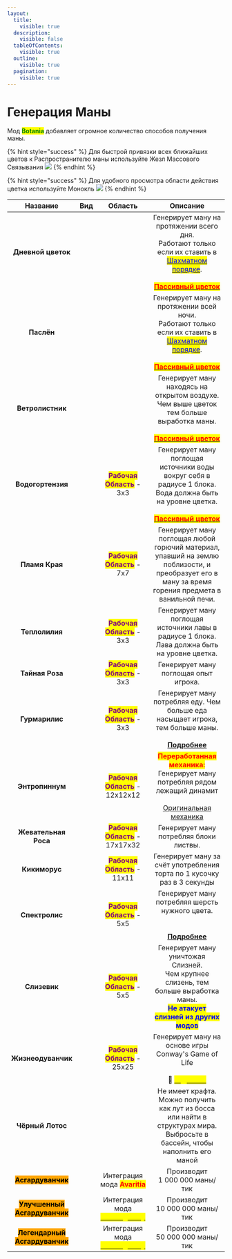 ```yaml
---
layout:
  title:
    visible: true
  description:
    visible: false
  tableOfContents:
    visible: true
  outline:
    visible: true
  pagination:
    visible: true
---
```


# Генерация Маны

Мод <mark style="color:green;">**Botania**</mark> добавляет огромное количество способов получения маны.

{% hint style="success" %}
Для быстрой привязки всех ближайших цветов к Распространителю маны используйте Жезл Массового Связывания ![](https://media.discordapp.net/attachments/1132752657367449731/1133058248606486668/e9beb0e2854778f9.png)
{% endhint %}

{% hint style="success" %}
Для удобного просмотра области действия цветка используйте Монокль ![](https://media.discordapp.net/attachments/1132752657367449731/1133058641608593619/50a4855324ed787a.png)
{% endhint %}



<table data-column-title-hidden data-view="cards" data-full-width="true"><thead><tr><th align="center">Название</th><th align="center">Вид</th><th align="center">Область</th><th align="center">Описание</th></tr></thead><tbody><tr><td align="center"><strong>Дневной цветок</strong></td><td align="center"><img src="https://media.discordapp.net/attachments/1133048055327899670/1133048184256602233/3119c4a1d95d5130.png" alt="" data-size="original"></td><td align="center"></td><td align="center">Генерирует ману на протяжении всего дня. <br>Работают только если их ставить в <a data-footnote-ref href="#user-content-fn-1"><mark style="color:blue;">Шахматном порядке</mark></a>. <br><br><a data-footnote-ref href="#user-content-fn-2"><mark style="color:red;"><strong>Пассивный цветок</strong></mark></a></td></tr><tr><td align="center"><strong>Паслён</strong></td><td align="center"><img src="https://media.discordapp.net/attachments/1133048055327899670/1133048200643756112/494b4eb1cc954646.png" alt=""></td><td align="center"></td><td align="center">Генерирует ману на протяжении всей ночи. <br>Работают только если их ставить в <a data-footnote-ref href="#user-content-fn-3"><mark style="color:blue;">Шахматном порядке</mark></a>. <br><br><a data-footnote-ref href="#user-content-fn-4"><mark style="color:red;"><strong>Пассивный цветок</strong></mark></a></td></tr><tr><td align="center"><strong>Ветролистник</strong></td><td align="center"><img src="https://media.discordapp.net/attachments/1133048055327899670/1133078735520796812/d673122c7bef9309.png" alt=""></td><td align="center"></td><td align="center">Генерирует ману находясь на открытом воздухе. <br>Чем выше цветок тем больше выработка маны.<br><br><a data-footnote-ref href="#user-content-fn-5"><mark style="color:red;"><strong>Пассивный цветок</strong></mark></a></td></tr><tr><td align="center"><strong>Водогортензия</strong></td><td align="center"><img src="https://media.discordapp.net/attachments/1133048055327899670/1133048224064741476/2e7c12559d49bfc5.png" alt=""></td><td align="center"><mark style="color:purple;"><strong>Рабочая Область</strong></mark> - 3х3</td><td align="center">Генерирует ману поглощая источники воды вокруг себя в радиусе 1 блока. Вода должна быть на уровне цветка.<br><br><a data-footnote-ref href="#user-content-fn-6"><mark style="color:red;"><strong>Пассивный цветок</strong></mark></a></td></tr><tr><td align="center"><strong>Пламя Края</strong></td><td align="center"><img src="https://media.discordapp.net/attachments/1133048055327899670/1133048240107958403/307f4308d4b708ce.png" alt=""></td><td align="center"><mark style="color:purple;"><strong>Рабочая Область</strong></mark> - 7x7</td><td align="center">Генерирует ману поглощая любой горючий материал, упавший на землю поблизости, и преобразует его в ману за время горения предмета в ванильной печи. </td></tr><tr><td align="center"><strong>Теплолилия</strong></td><td align="center"><img src="https://media.discordapp.net/attachments/1133048055327899670/1133075006155407381/971b4e4b74c2bc47.png" alt=""></td><td align="center"><mark style="color:purple;"><strong>Рабочая Область</strong></mark> - 3x3</td><td align="center">Генерирует ману поглощая источники лавы в радиусе 1 блока. Лава должна быть на уровне цветка.</td></tr><tr><td align="center"><strong>Тайная Роза</strong></td><td align="center"><img src="https://media.discordapp.net/attachments/1133048055327899670/1133078452073943221/f9c5cea0530eab26.png" alt=""></td><td align="center"><mark style="color:purple;"><strong>Рабочая Область</strong></mark> - 3x3</td><td align="center">Генерирует ману поглощая опыт игрока.</td></tr><tr><td align="center"><strong>Гурмарилис</strong></td><td align="center"><img src="https://media.discordapp.net/attachments/1133048055327899670/1133078526753505407/0c169ef506d65d62.png" alt=""></td><td align="center"><mark style="color:purple;"><strong>Рабочая Область</strong></mark> - 3x3</td><td align="center">Генерирует ману потребляя еду. Чем больше еда насыщает игрока, тем больше маны. <br><br><a data-footnote-ref href="#user-content-fn-7"><strong>Подробнее</strong></a></td></tr><tr><td align="center"><strong>Энтропиннум</strong></td><td align="center"><img src="https://media.discordapp.net/attachments/1133048055327899670/1133086145811587092/88a395ab13f9bcf1.png" alt=""></td><td align="center"><mark style="color:purple;"><strong>Рабочая Область</strong></mark> - 12x12x12</td><td align="center"><mark style="color:red;"><strong>Переработанная механика:</strong></mark> <br>Генерирует ману потребляя рядом лежащий динамит<br><br><a data-footnote-ref href="#user-content-fn-8">Оригинальная механика</a></td></tr><tr><td align="center"><strong>Жевательная Роса</strong></td><td align="center"><img src="https://media.discordapp.net/attachments/1133048055327899670/1134084532405026866/9ec5557963391afa.png" alt=""></td><td align="center"><mark style="color:purple;"><strong>Рабочая Область</strong></mark> - 17x17x32</td><td align="center">Генерирует ману потребляя блоки листвы.</td></tr><tr><td align="center"><strong>Кикиморус</strong></td><td align="center"><img src="https://media.discordapp.net/attachments/1133048055327899670/1134086015506726952/10215e1b64445c24.png" alt=""></td><td align="center"><mark style="color:purple;"><strong>Рабочая Область</strong></mark> - 11x11</td><td align="center">Генерирует ману за счёт употребления торта по 1 кусочку раз в 3 секунды</td></tr><tr><td align="center"><strong>Cпектролис</strong></td><td align="center"><img src="https://media.discordapp.net/attachments/1133048055327899670/1134091863465398282/C.png" alt=""></td><td align="center"><mark style="color:purple;"><strong>Рабочая Область</strong></mark> - 5x5</td><td align="center">Генерирует ману потребляя шерсть нужного цвета.<br><br><br><a data-footnote-ref href="#user-content-fn-9"><strong>Подробнее</strong></a></td></tr><tr><td align="center"><strong>Слизевик</strong></td><td align="center"><img src="https://media.discordapp.net/attachments/1133048055327899670/1134098505451970600/25fd81fd476086bc.png" alt=""></td><td align="center"><mark style="color:purple;"><strong>Рабочая Область</strong></mark> - 5x5</td><td align="center">Генерирует ману уничтожая Слизней.<br>Чем крупнее слизень, тем больше выработка маны.<br><mark style="color:blue;"><strong>Не атакует слизней из других модов</strong></mark></td></tr><tr><td align="center"><strong>Жизнеодуванчик</strong></td><td align="center"><img src="https://media.discordapp.net/attachments/1133048055327899670/1134098526347997224/f0249b87b0c9c853.png" alt=""></td><td align="center"><mark style="color:purple;"><strong>Рабочая Область</strong></mark> - 25x25</td><td align="center">Генерирует ману на основе игры Conway's Game of Life<br><br><span data-gb-custom-inline data-tag="emoji" data-code="1f4cc">📌</span> <a href="../interesno-znat/botania.md#zhizneoduvanchik"><mark style="color:yellow;"><strong><code>Подробнее</code></strong></mark></a> </td></tr><tr><td align="center"><strong>Чёрный Лотос</strong></td><td align="center"><img src="https://media.discordapp.net/attachments/1133048055327899670/1136337994903728168/9cb7fac48026816a.png" alt=""></td><td align="center"></td><td align="center">Не имеет крафта. Можно получить как лут из босса или найти в структурах мира.<br>Выбросьте в бассейн, чтобы наполнить его маной </td></tr><tr><td align="center"><mark style="background-color:orange;"><strong>Асгардуванчик</strong></mark></td><td align="center"><img src="https://media.discordapp.net/attachments/1133048055327899670/1146119588967350352/a373b5d74f3efb9c.png" alt=""></td><td align="center">Интеграция мода <mark style="color:red;"><strong>Avaritia</strong></mark></td><td align="center">Производит <br>1 000 000 маны/тик</td></tr><tr><td align="center"><mark style="background-color:orange;"><strong>Улучшенный Асгардуванчик</strong></mark></td><td align="center"><img src="https://media.discordapp.net/attachments/1133048055327899670/1146119620969902090/b51eed2b98d2a61a.png" alt=""></td><td align="center">Интеграция мода <a href="../loliland-addons/lolimagically.md"><mark style="color:yellow;"><strong>LoliMagically</strong></mark></a></td><td align="center">Производит <br>10 000 000 маны/тик</td></tr><tr><td align="center"><mark style="background-color:orange;"><strong>Легендарный Асгардуванчик</strong></mark></td><td align="center"><img src="https://media.discordapp.net/attachments/1133048055327899670/1146119653245075546/2bf4ffceee882a76.png" alt=""></td><td align="center">Интеграция мода <a href="../loliland-addons/lolimagically.md"><mark style="color:yellow;"><strong>LoliMagically</strong></mark></a></td><td align="center">Производит <br>50 000 000 маны/тик</td></tr></tbody></table>



[^1]: ![](https://media.discordapp.net/attachments/1125896171848732772/1126902616341880832/-1.png)

[^2]: Пассивными называют цветы, которые спустя время высыхают, превращаясь в мёртвый куст.

[^3]: ![](https://media.discordapp.net/attachments/1125896171848732772/1126902616341880832/-1.png)

[^4]: Пассивными называют цветы, которые спустя время высыхают, превращаясь в мёртвый куст.

[^5]: Пассивными называют цветы, которые спустя время высыхают, превращаясь в мёртвый куст.

[^6]: Пассивными называют цветы, которые спустя время высыхают, превращаясь в мёртвый куст.

[^7]: Время, необходимое для обработки пищи  рассчитывается по формуле\
    $$t = hunger/2$$\
    t - время \
    hunger - восстановленный едой голод\
    **Мана производится за 1 раз в конце этого времени.**&#x20;

[^8]: Генерирует ману поглощая взрыв от динамита

[^9]: Этому цветку требуются все 16 цветов шерсти, и он будет потреблять их в порядке, начиная с белого. После каждого блока, он сменит цвет на следующий.\
    Следующий требуемый цвет можно определить, посмотрев на цветок используя Посох Леса <img src="https://cdn.discordapp.com/attachments/1132752515776135289/1132761510423298158/Posoh_Lesa.gif" alt="" data-size="line">

